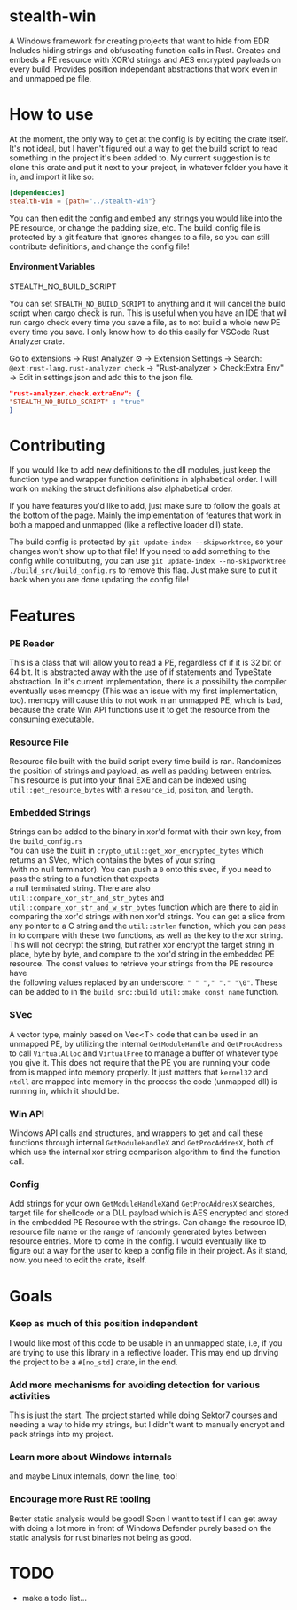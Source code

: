 # stealth-win  
A Windows framework for creating projects that want to hide from EDR. Includes hiding strings and obfuscating function calls in Rust. Creates and embeds a PE resource with 
XOR'd strings and AES encrypted payloads on every build. Provides position independant abstractions that work even in and 
unmapped pe file.

# How to use  
At the moment, the only way to get at the config is by editing the crate itself. It's not ideal, but I haven't figured out a 
way to get the build script to read something in the project it's been added to. My current suggestion is to clone this crate and
put it next to your project, in whatever folder you have it in, and import it like so:
```toml
[dependencies]  
stealth-win = {path="../stealth-win"}  
```

You can then edit the config and embed any strings you would like into the PE resource, or change the padding size, etc.
The build_config file is protected by a git feature that ignores changes to a file, so you can still contribute definitions,
and change the config file!

#### Environment Variables
STEALTH_NO_BUILD_SCRIPT  

You can set `STEALTH_NO_BUILD_SCRIPT` to anything and it will cancel the build script when cargo check is run. This is useful when you
have an IDE that wil run cargo check every time you save a file, as to not build a whole new PE every time you save. I only know
how to do this easily for VSCode Rust Analyzer crate.

Go to extensions -> Rust Analyzer ⚙ -> Extension Settings -> Search: `@ext:rust-lang.rust-analyzer check` ->
"Rust-analyzer > Check:Extra Env" -> Edit in settings.json and add this to the json file.
```json
"rust-analyzer.check.extraEnv": {
"STEALTH_NO_BUILD_SCRIPT" : "true"
}
```

# Contributing  
If you would like to add new definitions to the dll modules, just keep the function type and wrapper function definitions 
in alphabetical order. I will work on making the struct definitions also alphabetical order.  

If you have features you'd like to add, just make sure to follow the goals at the bottom of the page. Mainly the implementation
of features that work in both a mapped and unmapped (like a reflective loader dll) state.

The build config is protected by `git update-index --skipworktree`, so your changes won't show up to that file!  If you
need to add something to the config while contributing, you can use
`git update-index --no-skipworktree ./build_src/build_config.rs` to remove this flag. Just make sure to put it back when
you are done updating the config file!

# Features  
### PE Reader  
This is a class that will allow you to read a PE, regardless of if it is 32 bit or 64 bit. It is abstracted away with the use of
if statements and TypeState abstraction. In it's current implementation, there is a possibility the compiler eventually uses
memcpy (This was an issue with my first implementation, too). memcpy will cause this to not work in an unmapped PE, which is 
bad, because the crate Win API functions use it to get the resource from the consuming executable.  

### Resource File  
Resource file built with the build script every time build is ran. Randomizes the position of strings and payload, as well as
padding between entries. This resource is put into your final EXE and can be indexed using `util::get_resource_bytes` with
a `resource_id`, `positon`, and `length`.  

### Embedded Strings  
Strings can be added to the binary in xor'd format with their own key, from the `build_config.rs`  
You can use the built in `crypto_util::get_xor_encrypted_bytes` which returns an SVec<u8>, which contains the bytes of your string  
(with no null terminator). You can push a `0` onto this svec, if you need to pass the string to a function that expects  
a null terminated string. There are also `util::compare_xor_str_and_str_bytes` and `util::compare_xor_str_and_w_str_bytes` function 
which are there to aid in comparing the xor'd strings with non xor'd strings. You can get a slice from any pointer to a 
C string and the `util::strlen` function, which you can pass in to compare with these two functions, as well as the key 
to the xor string. This will not decrypt the string, but rather xor encrypt the target string in place, byte by byte, and 
compare to the xor'd string in the embedded PE resource. The const values to retrieve your strings from the PE resource have  
the following values replaced by an underscore: `" " "," "." "\0"`. These 
can be added to in the `build_src::build_util::make_const_name` function.

### SVec  
A vector type, mainly based on Vec\<T\> code that can be used in an unmapped PE, by utilizing the internal `GetModuleHandle` 
and `GetProcAddress` to call `VirtualAlloc` and `VirtualFree` to manage a buffer of whatever type you give it.  This does not
require that the PE you are running your code from is mapped into memory properly. It just matters that `kernel32` and
`ntdll` are mapped into memory in the process the code (unmapped dll) is running in, which it should be.  

### Win API  
Windows API calls and structures, and wrappers to get and call these functions through internal `GetModuleHandleX` and 
`GetProcAddresX`, both of which use the internal xor string comparison algorithm to find the function call.  

### Config  
Add strings for your own `GetModuleHandleX`and `GetProcAddresX` searches, target file for shellcode or a DLL payload which is
AES encrypted and stored in the embedded PE Resource with the strings. Can change the resource ID, resource file name or the 
range of randomly generated bytes between resource entries. More to come in the config. I would eventually like to figure out a 
way for the user to keep a config file in their project. As it stand, now. you need to edit the crate, itself.  

# Goals  
### Keep as much of this position independent  
I would like most of this code to be usable in an unmapped state, i.e, if you are trying to use this library in a reflective
loader. This may end up driving the project to be a `#[no_std]` crate, in the end.  
### Add more mechanisms for avoiding detection for various activities    
This is just the start. The project started while doing Sektor7 courses and needing a way to hide my strings, but I didn't want 
to manually encrypt and pack strings into my project.  
### Learn more about Windows internals   
and maybe Linux internals, down the line, too!  
### Encourage more Rust RE tooling   
Better static analysis would be good! Soon I want to test if I can get away with doing a lot more in front of Windows Defender
purely based on the static analysis for rust binaries not being as good.  

# TODO
* make a todo list...
